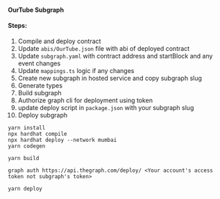 #### OurTube Subgraph

#### Steps:

1. Compile and deploy contract
2. Update `abis/OurTube.json` file with abi of deployed contract
3. Update `subgraph.yaml` with contract address and startBlock and any event changes
4. Update `mappings.ts` logic if any changes
5. Create new subgraph in hosted service and copy subgraph slug
6. Generate types
7. Build subgraph
8. Authorize graph cli for deployment using token
9. update deploy script in `package.json` with your subgraph slug
10. Deploy subgraph

```
yarn install
npx hardhat compile
npx hardhat deploy --network mumbai
yarn codegen

yarn build

graph auth https://api.thegraph.com/deploy/ <Your account's access token not subgraph's token>

yarn deploy
```

